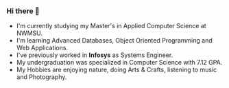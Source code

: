 ### Hi there 👋

<!--
**Divya-Sarvepalli/Divya-Sarvepalli** is a ✨ _special_ ✨ repository because its `README.md` (this file) appears on your GitHub profile.

Here are some ideas to get you started:

- 🔭 I’m currently working on ...
- 🌱 I’m currently learning ...
- 👯 I’m looking to collaborate on ...
- 🤔 I’m looking for help with ...
- 💬 Ask me about ...
- 📫 How to reach me: ...
- 😄 Pronouns: ...
- ⚡ Fun fact: ...
-->
- I'm currently studying my Master's in Applied Computer Science at NWMSU.
- I'm learning Advanced Databases, Object Oriented Programming and Web Applications.
- I've previously worked in **Infosys** as Systems Engineer.
- My undergraduation was specialized in Computer Science with 7.12 GPA.
- My Hobbies are enjoying nature, doing Arts & Crafts, listening to music and Photography.
